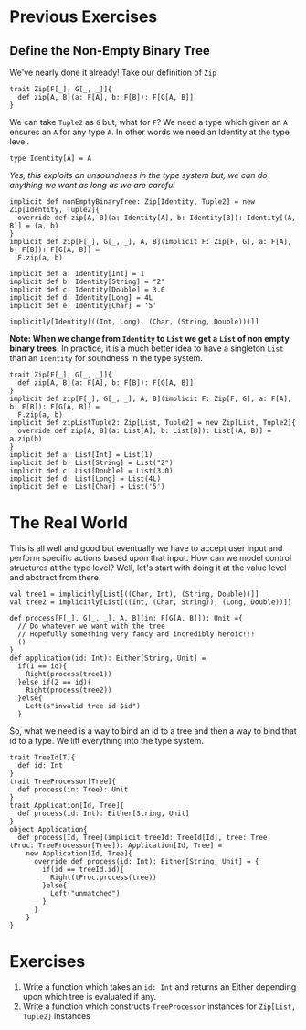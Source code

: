 # Previous Exercises
## Define the Non-Empty Binary Tree
We've nearly done it already! Take our definition of `Zip`
```tut:book
trait Zip[F[_], G[_, _]]{
  def zip[A, B](a: F[A], b: F[B]): F[G[A, B]]
}
```
We can take `Tuple2` as `G` but, what for `F`? We need a type which given an `A` ensures an `A` for any type `A`. In other words we need an Identity at the type level.
```tut:book
type Identity[A] = A
```
*Yes, this exploits an unsoundness in the type system but, we can do anything we want as long as we are careful*
```tut:book
implicit def nonEmptyBinaryTree: Zip[Identity, Tuple2] = new Zip[Identity, Tuple2]{
  override def zip[A, B](a: Identity[A], b: Identity[B]): Identity[(A, B)] = (a, b)
}
implicit def zip[F[_], G[_, _], A, B](implicit F: Zip[F, G], a: F[A], b: F[B]): F[G[A, B]] =
  F.zip(a, b)
  
implicit def a: Identity[Int] = 1
implicit def b: Identity[String] = "2"
implicit def c: Identity[Double] = 3.0
implicit def d: Identity[Long] = 4L
implicit def e: Identity[Char] = '5'

implicitly[Identity[((Int, Long), (Char, (String, Double)))]]
```
__Note: When we change from `Identity` to `List` we get a `List` of non empty binary trees.__ In practice, it is a much better idea to have a singleton `List` than an `Identity` for soundness in the type system.
```tut:reset:invisible
trait Zip[F[_], G[_, _]]{
  def zip[A, B](a: F[A], b: F[B]): F[G[A, B]]
}
implicit def zip[F[_], G[_, _], A, B](implicit F: Zip[F, G], a: F[A], b: F[B]): F[G[A, B]] =
  F.zip(a, b)
implicit def zipListTuple2: Zip[List, Tuple2] = new Zip[List, Tuple2]{
  override def zip[A, B](a: List[A], b: List[B]): List[(A, B)] = a.zip(b)
}
implicit def a: List[Int] = List(1)
implicit def b: List[String] = List("2")
implicit def c: List[Double] = List(3.0)
implicit def d: List[Long] = List(4L)
implicit def e: List[Char] = List('5')
```

# The Real World
This is all well and good but eventually we have to accept user input and perform specific actions based upon that input. How can we model control structures at the type level? Well, let's start with doing it at the value level and abstract from there.
```tut:book
val tree1 = implicitly[List[((Char, Int), (String, Double))]]
val tree2 = implicitly[List[((Int, (Char, String)), (Long, Double))]]

def process[F[_], G[_, _], A, B](in: F[G[A, B]]): Unit ={
  // Do whatever we want with the tree
  // Hopefully something very fancy and incredibly heroic!!!
  ()
}
def application(id: Int): Either[String, Unit] =
  if(1 == id){
    Right(process(tree1))
  }else if(2 == id){
    Right(process(tree2))
  }else{
    Left(s"invalid tree id $id")
  }
```
So, what we need is a way to bind an id to a tree and then a way to bind that id to a type. We lift everything into the type system.
```tut:book
trait TreeId[T]{
  def id: Int
}
trait TreeProcessor[Tree]{
  def process(in: Tree): Unit
}
trait Application[Id, Tree]{
  def process(id: Int): Either[String, Unit]
}
object Application{
  def process[Id, Tree](implicit treeId: TreeId[Id], tree: Tree, tProc: TreeProcessor[Tree]): Application[Id, Tree] =
    new Application[Id, Tree]{
      override def process(id: Int): Either[String, Unit] = {
        if(id == treeId.id){
          Right(tProc.process(tree))
        }else{
          Left("unmatched")
        }
      }
    }
}
```

# Exercises
1. Write a function which takes an `id: Int` and returns an Either depending upon which tree is evaluated if any.
2. Write a function which constructs `TreeProcessor` instances for `Zip[List, Tuple2]` instances
